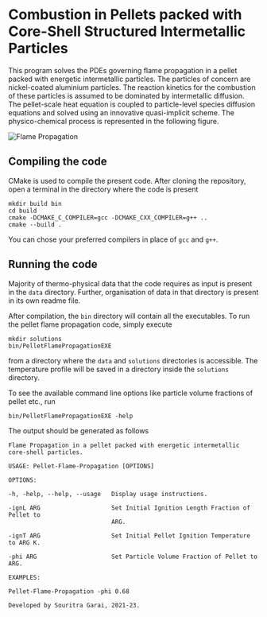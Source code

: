 # Combustion in Pellets packed with Core-Shell Structured Intermetallic Particles

This program solves the PDEs governing flame propagation in a pellet packed with energetic intermetallic particles. The particles of concern are nickel-coated aluminium particles. The reaction kinetics for the combustion of these particles is assumed to be dominated by intermetallic diffusion. The pellet-scale heat equation is coupled to particle-level species diffusion equations and solved using an innovative quasi-implicit scheme. The physico-chemical process is represented in the following figure.

![Flame Propagation](https://github.com/Souritra-Garai/combustion-pellet/blob/master/images/Flame%20Propagation.jpg)

## Compiling the code

CMake is used to compile the present code. After cloning the repository, open a terminal in the directory where the code is present
```
mkdir build bin
cd build
cmake -DCMAKE_C_COMPILER=gcc -DCMAKE_CXX_COMPILER=g++ ..
cmake --build .
```
You can chose your preferred compilers in place of `gcc` and `g++`.

## Running the code

Majority of thermo-physical data that the code requires as input is present in the `data` directory. Further, organisation of data in that directory is present in its own readme file.

After compilation, the `bin` directory will contain all the executables. To run the pellet flame propagation code, simply execute
```
mkdir solutions
bin/PelletFlamePropagationEXE
```
from a directory where the `data` and `solutions` directories is accessible. The temperature profile will be saved in a directory inside the `solutions` directory.

To see the available command line options like particle volume fractions of pellet etc., run
```
bin/PelletFlamePropagationEXE -help
```
The output should be generated as follows
```
Flame Propagation in a pellet packed with energetic intermetallic core-shell particles.

USAGE: Pellet-Flame-Propagation [OPTIONS]

OPTIONS:

-h, -help, --help, --usage   Display usage instructions.

-ignL ARG                    Set Initial Ignition Length Fraction of Pellet to
                             ARG.

-ignT ARG                    Set Initial Pellet Ignition Temperature to ARG K.

-phi ARG                     Set Particle Volume Fraction of Pellet to ARG.

EXAMPLES:

Pellet-Flame-Propagation -phi 0.68

Developed by Souritra Garai, 2021-23.
```

